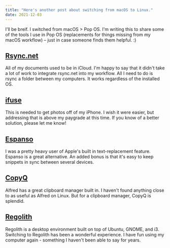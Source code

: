 ```yaml
---
title: "Here's another post about switching from macOS to Linux." 
date: 2021-12-03
---
```


I'll be breif. I switched from macOS > Pop OS. I'm writing this to share some of the tools I use in Pop OS (replacements for things missing from my macOS workflow) – just in case someone finds them helpful. :)

## [Rsync.net](https://rsync.net)

All of my documents used to be in iCloud. I'm happy to say that it didn't take a lot of work to integrate rsync.net into my workflow. All I need to do is rsync a folder between my computers. It works regardless of the installed OS.

## [ifuse](https://github.com/libimobiledevice/ifuse)

This is needed to get photos off of my iPhone. I wish it were easier, but addressing that is above my paygrade at this time. If you know of a better solution, please let me know!

## [Espanso](https://espanso.org/)

I was a pretty heavy user of Apple's built in text-replacement feature. Espanso is a great alternative. An added bonus is that it's easy to keep snippets in sync between several devices.

## [CopyQ](https://hluk.github.io/CopyQ/)

Alfred has a great clipboard manager built in. I haven't found anything close to as useful as Alfred on Linux. But for a clipboard manager, CopyQ is splendid.

## [Regolith](https://regolith-linux.org/)

Regolith is a desktop environment built on top of Ubuntu, GNOME, and i3. Switching to Regolith has been a wonderful experience. I have fun using my computer again - something I haven't been able to say for years.
